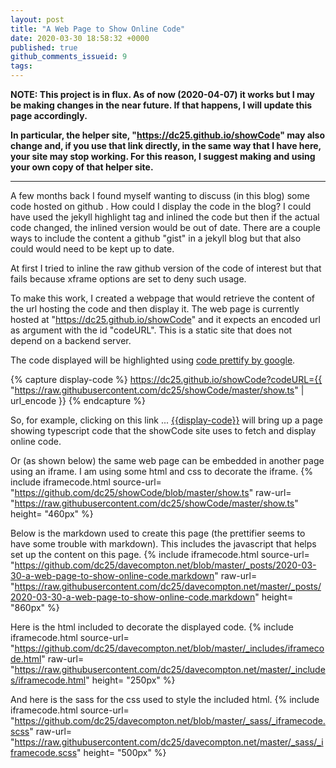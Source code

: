 ```yaml
---
layout: post
title: "A Web Page to Show Online Code"
date: 2020-03-30 18:58:32 +0000
published: true
github_comments_issueid: 9
tags:
---
```


**NOTE: This project is in flux.   As of now (2020-04-07) it works but I may be making changes in the near future.  If that happens, I will update this page accordingly.**

**In particular, the helper site, "https://dc25.github.io/showCode" may also change and, if you use that link directly, in the same way that I have here, your site may stop working.   For this reason, I suggest making and using your own copy of that helper site.**

***

A few months back I found myself wanting to discuss (in this blog) some code hosted on github .   How could I display the code in the blog?   I could have used the jekyll highlight tag and inlined the code but then if the actual code changed, the inlined version would be out of date. There are a couple ways to include the content a github "gist" in a jekyll blog but that also could would need to be kept up to date.

At first I tried to inline the raw github version of the code of interest but that fails because xframe options are set to deny such usage.

To make this work, I created a webpage that would retrieve the content of the url hosting the code and then display it.  The web page is currently hosted at "https://dc25.github.io/showCode" and it expects an encoded url as argument with the id "codeURL".   This is a static site that does not depend on a backend server.

The code displayed will be highlighted using [code prettify by google](https://github.com/google/code-prettify).

{% capture display-code %}
https://dc25.github.io/showCode?codeURL={{ "https://raw.githubusercontent.com/dc25/showCode/master/show.ts" | url_encode }}
{% endcapture %}

So, for example, clicking on this link ...  [{{display-code}}]({{display-code}}) will bring up a page showing typescript code that the showCode site uses to fetch and display online code.

Or (as shown below) the same web page can be embedded in another page using an iframe.   I am using some html and css to decorate the iframe.
{% include iframecode.html 
              source-url= "https://github.com/dc25/showCode/blob/master/show.ts"
              raw-url=    "https://raw.githubusercontent.com/dc25/showCode/master/show.ts"
              height=     "460px" %}

Below is the markdown used to create this page (the prettifier seems to have some trouble with markdown).  This includes the javascript that helps set up the content on this page.
{% include iframecode.html 
              source-url= "https://github.com/dc25/davecompton.net/blob/master/_posts/2020-03-30-a-web-page-to-show-online-code.markdown"
              raw-url=    "https://raw.githubusercontent.com/dc25/davecompton.net/master/_posts/2020-03-30-a-web-page-to-show-online-code.markdown"
              height=     "860px" %}

Here is the html included to decorate the displayed code.
{% include iframecode.html 
              source-url= "https://github.com/dc25/davecompton.net/blob/master/_includes/iframecode.html"
              raw-url=    "https://raw.githubusercontent.com/dc25/davecompton.net/master/_includes/iframecode.html" 
              height=     "250px" %}

And here is the sass for the css used to style the included html.
{% include iframecode.html 
              source-url= "https://github.com/dc25/davecompton.net/blob/master/_sass/_iframecode.scss" 
              raw-url=    "https://raw.githubusercontent.com/dc25/davecompton.net/master/_sass/_iframecode.scss" 
              height=     "500px" %}

